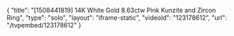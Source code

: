 {
    "title": "[1508441819] 14K White Gold 8.63ctw Pink Kunzite and Zircon Ring",
    "type": "solo",
    "layout": "iframe-static",
    "videoId": "123178612",
    "url": "\/tvpembed\/123178612"
}
